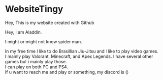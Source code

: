 # WebsiteTingy
Hey, This is my website created with Github

Hey, I am Aladdin.

I might or might not know spider man.

In my free time I like to do Brasillian Jiu-Jitsu and I like to play video games. 
<br>
I mainly play Valorant, Minecraft, and Apex Legends. I have several other games but i mainly play those.
<br>
I can play on both PC and PS4.
<br>
If u want to reach me and play or something, my discord is ()

